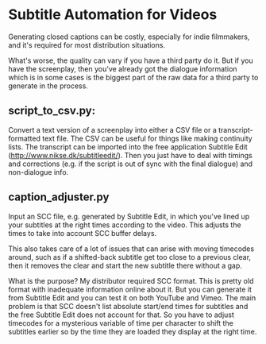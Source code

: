 # Subtitle Automation for Videos

Generating closed captions can be costly, especially for indie filmmakers, and it's required for most distribution situations.

What's worse, the quality can vary if you have a third party do it. But if you have the screenplay, then you've already got the dialogue information which is in some cases is the biggest part of the raw data for a third party to generate in the process.

## script_to_csv.py:

Convert a text version of a screenplay into either a CSV file or a transcript-formatted text file. The CSV can be useful for things like making continuity lists. The transcript can be imported into the free application Subtitle Edit (http://www.nikse.dk/subtitleedit/). Then you just have to deal with timings and corrections (e.g. if the script is out of sync with the final dialogue) and non-dialogue info.


## caption_adjuster.py

Input an SCC file, e.g. generated by Subtitle Edit, in which you've lined up your subtitles at the right times according to the video. This adjusts the times to take into account SCC buffer delays.

This also takes care of a lot of issues that can arise with moving timecodes around, such as if a shifted-back subtitle get too close to a previous clear, then it removes the clear and start the new subtitle there without a gap.

What is the purpose? My distributor required SCC format. This is pretty old format with inadequate information online about it. But you can generate it from Subtitle Edit and you can test it on both YouTube and Vimeo. The main problem is that SCC doesn't list absolute start/end times for subtitles and the free Subtitle Edit does not account for that. So you have to adjust timecodes for a mysterious variable of time per character to shift the subtitles earlier so by the time they are loaded they display at the right time.
